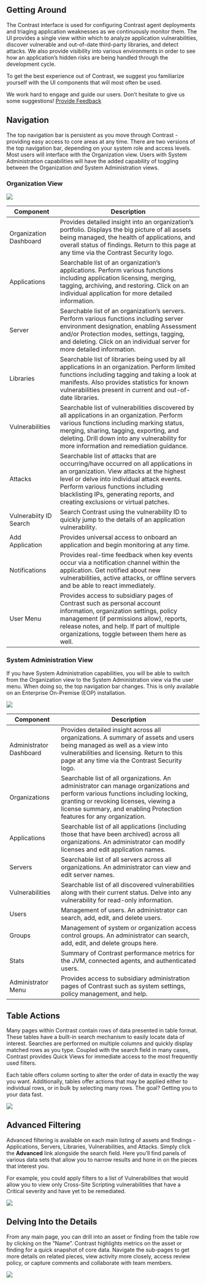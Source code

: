 <!--
title: "Getting Around"
description: "General overview of the Contrast UI"
tags: "UI navigation"
-->

## Getting Around
The Contrast interface is used for configuring Contrast agent deployments and triaging application weaknesses as we continuously monitor them. The UI provides a single view within which to analyze application vulnerabilities, discover vulnerable and out-of-date third-party libraries, and detect attacks. We also provide visibility into various environments in order to see how an application’s hidden risks are being handled through the development cycle. 

To get the best experience out of Contrast, we suggest you familiarize yourself with the UI components that will most often be used. 

We work hard to engage and guide our users. Don’t hesitate to give us some suggestions! 
<a href="mailto:info@contrastsecurity.com"> Provide Feedback</a>

## Navigation
The top navigation bar is persistent as you move through Contrast - providing easy access to core areas at any time. There are two versions of the top navigation bar, depending on your system role and access levels. Most users will interface with the Organization view. Users with System Administration capabilities will have the added capability of toggling between the Organization *and* System Administration views.

### Organization View

<a href="assets/images/TopNav_Org.png" rel="lightbox" title="Navigation for an Organization"><img class="thumbnail" src="assets/images/TopNav_Org.png"/></a>

| Component 		     | Description                                                                                                                                                                                  |
|------------------------|----------------------------------------------------------------------------------------------------------------------------------------------------------------------------------------------|
| Organization Dashboard | Provides detailed insight into an organization’s portfolio. Displays the big picture of all assets being managed, the health of applications, and overall status of findings. Return to this page at any time via the Contrast Security logo.            |
| Applications 			 | Searchable list of an organization’s applications. Perform various functions including application licensing, merging, tagging, archiving, and restoring. Click on an individual application for more detailed information. |
| Server 		         | Searchable list of an organization’s servers. Perform various functions including server environment designation, enabling Assessment and/or Protection modes, settings, tagging, and deleting. Click on an individual server for more detailed information.                                                                         |
| Libraries 		     | Searchable list of libraries being used by all applications in an organization. Perform limited functions including tagging and taking a look at manifests. Also provides statistics for known vulnerabilities present in current and out-of-date libraries.                          |
| Vulnerabilities        | Searchable list of vulnerabilities discovered by all applications in an organization. Perform various functions including marking status, merging, sharing, tagging, exporting, and deleting. Drill down into any vulnerability for more information and remediation guidance.                                                                    |
| Attacks 			     | Searchable list of attacks that are occurring/have occurred on all applications in an organization. View attacks at the highest level or delve into individual attack events. Perform various functions including blacklisting IPs, generating reports, and creating exclusions or virtual patches.                                                                                                  |
| Vulnerabiity ID Search | Search Contrast using the vulnerability ID to quickly jump to the details of an application vulnerability.                                                                                                         |
| Add Application 	     | Provides universal access to onboard an application and begin monitoring at any time.                                                                                                    |
| Notifications 	     | Provides real-time feedback when key events occur via a notification channel within the application. Get notified about new vulnerabilities, active attacks, or offline servers and be able to react immediately.                                                                                                    |
| User Menu 	   	     | Provides access to subsidiary pages of Contrast such as personal account information, organization settings, policy management (if permissions allow), reports, release notes, and help. If part of multiple organizations, toggle between them here as well.                                                                                                    |

### System Administration View
If you have System Administration capabilities, you will be able to switch from the Organization view to the System Administration view via the user menu. When doing so, the top navigation bar changes. This is only available on an Enterprise On-Premise (EOP) installation.

<a href="assets/images/TopNav_Admin.png" rel="lightbox" title="Navigation for a System Administrator"><img class="thumbnail" src="assets/images/TopNav_Admin.png"/></a>

| Component     | Description                                                                                                |
|-------------------------|------------------------------------------------------------------------------------------------------------|
| Administrator Dashboard | Provides detailed insight across all organizations. A summary of assets and users being managed as well as a view into vulnerabilities and licensing. Return to this page at any time via the Contrast Security logo.                         |
| Organizations           | Searchable list of all organizations. An administrator can manage organizations and perform various functions including locking, granting or revoking licenses, viewing a license summary, and enabling Protection features for any organization.                             |
| Applications            | Searchable list of all applications (including those that have been archived) across all organizations. An administrator can modify licenses and edit application names. |
| Servers                 | Searchable list of all servers across all organizations. An administrator can view and edit server names.                                       |
| Vulnerabilities         | Searchable list of all discovered vulnerabilities along with their current status. Delve into any vulnerability for read-only information.           |
| Users                   | Management of users. An administrator can search, add, edit, and delete users.      |
| Groups                  | Management of system or organization access control groups. An administrator can search, add, edit, and delete groups here.      |
| Stats                   | Summary of Contrast performance metrics for the JVM, connected agents, and authenticated users.      |
| Administrator Menu      | Provides access to subsidiary administration pages of Contrast such as system settings, policy management, and help.      |


## Table Actions
Many pages within Contrast contain rows of data presented in table format. These tables have a built-in search mechanism to easily locate data of interest. Searches are performed on multiple columns and quickly display matched rows as you type. Coupled with the search field in many cases, Contrast provides Quick Views for immediate access to the most frequently used filters.

Each table offers column sorting to alter the order of data in exactly the way you want. Additionally, tables offer actions that may be applied either to individual rows, or in bulk by selecting many rows. The goal? Getting you to your data fast.

<a href="assets/images/ActionBar_OrgApps.png" rel="lightbox" title="Table Actions"><img class="thumbnail" src="assets/images/ActionBar_OrgApps.png"/></a>

## Advanced Filtering 
Advanced filtering is available on each main listing of assets and findings - Applications, Servers, Libraries, Vulnerabilities, and Attacks. Simply click the **Advanced** link alongside the search field. Here you’ll find panels of various data sets that allow you to narrow results and hone in on the pieces that interest you.

For example, you could apply filters to a list of Vulnerabilities that would allow you to view only Cross-Site Scripting vulnerabilities that have a Critical severity and have yet to be remediated. 

<a href="assets/images/TraceFilter.png" rel="lightbox" title="Advanced Filtering Example"><img class="thumbnail" src="assets/images/TraceFilter.png"/></a>

## Delving Into the Details 
From any main page, you can drill into an asset or finding from the table row by clicking on the “Name”. Contrast highlights metrics on the asset or finding for a quick snapshot of core data. Navigate the sub-pages to get more details on related pieces, view activity more closely, access review policy, or capture comments and collaborate with team members. 

<a href="assets/images/Details.png" rel="lightbox" title="Details View"><img class="thumbnail" src="assets/images/Details.png"/></a>
